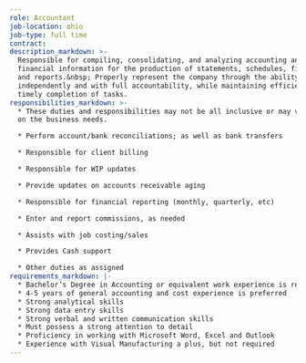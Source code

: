 ```yaml
---
role: Accountant
job-location: ohio
job-type: full time
contract:
description_markdown: >-
  Responsible for compiling, consolidating, and analyzing accounting and
  financial information for the production of statements, schedules, filings,
  and reports.&nbsp; Properly represent the company through the ability to work
  independently and with full accountability, while maintaining efficient and
  timely completion of tasks.
responsibilities_markdown: >-
  * These duties and responsibilities may not be all inclusive or may vary based
  on the business needs.

  * Perform account/bank reconciliations; as well as bank transfers

  * Responsible for client billing

  * Responsible for WIP updates

  * Provide updates on accounts receivable aging

  * Responsible for financial reporting (monthly, quarterly, etc)

  * Enter and report commissions, as needed

  * Assists with job costing/sales

  * Provides Cash support

  * Other duties as assigned
requirements_markdown: |-
  * Bachelor’s Degree in Accounting or equivalent work experience is required
  * 4-5 years of general accounting and cost experience is preferred
  * Strong analytical skills
  * Strong data entry skills
  * Strong verbal and written communication skills
  * Must possess a strong attention to detail
  * Proficiency in working with Microsoft Word, Excel and Outlook
  * Experience with Visual Manufacturing a plus, but not required
---
```

